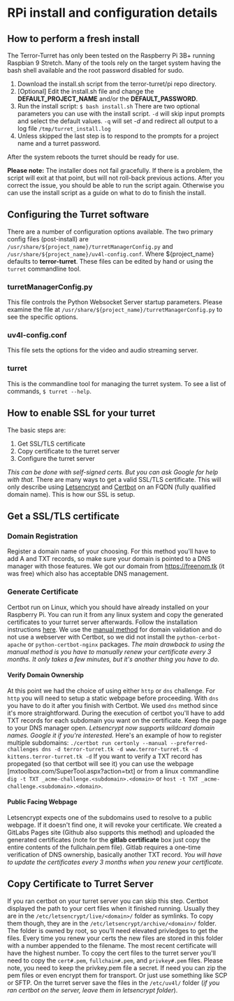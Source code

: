 # RPi install and configuration details

## How to perform a fresh install
The Terror-Turret has only been tested on the Raspberry Pi 3B+ running 
Raspbian 9 Stretch. Many of the tools rely on the target system having the 
bash shell available and the root password disabled for sudo.
1. Download the install.sh script from the terror-turret/pi repo directory.
2. [Optional] Edit the install.sh file and change the __DEFAULT_PROJECT_NAME__
and/or the __DEFAULT_PASSWORD__.
3. Run the install script:
```$ bash install.sh```
There are two optional parameters you can use with the install script. `-d` will
skip input prompts and select the default values. `-q` will set _-d_ and redirect
all output to a log file `/tmp/turret_install.log`
4. Unless skipped the last step is to respond to the prompts for a project name 
and a turret password.

After the system reboots the turret should be ready for use. 

**Please note:** The installer does not fail gracefully. If there is a problem, 
the script will exit at that point, but will not roll-back previous actions.
After you correct the issue, you should be able to run the script again.
Otherwise you can use the install script as a guide on what to do to
finish the install.

## Configuring the Turret software
There are a number of configuration options available. The two primary config
files (post-install) are `/usr/share/${project_name}/turretManagerConfig.py`
and `/usr/share/${project_name}/uv4l-config.conf`. Where ${project_name}
defaults to __terror-turret__. These files can be edited by hand or using the
`turret` commandline tool.

### turretManagerConfig.py
This file controls the Python Websocket Server startup parameters. Please
examine the file at `/usr/share/${project_name}/turretManagerConfig.py` to see
the specific options.

### uv4l-config.conf
This file sets the options for the video and audio streaming server. 

### turret
This is the commandline tool for managing the turret system. To see a list of
commands, `$ turret --help`.

## How to enable SSL for your turret
The basic steps are:
1. Get SSL/TLS certificate
2. Copy certificate to the turret server
3. Configure the turret server

_This can be done with self-signed certs. But you can ask Google for help with that._
There are many ways to get a valid SSL/TLS certificate. This will only describe using [Letsencrypt](https://letsencrypt.org/) and [Certbot](https://certbot.eff.org/) on an FQDN (fully qualified domain name).
This is how our SSL is setup.

## Get a SSL/TLS certificate

### Domain Registration
Register a domain name of your choosing. For this method you'll have to add A and TXT records, so make sure your domain is pointed to a DNS manager with those features. We got our domain from https://freenom.tk (it was free) which also has acceptable DNS management.

### Generate Certificate
Certbot run on Linux, which you should have already installed on your Raspberry Pi. You can run it from any linux system and copy the generated certificates to your turret server afterwards. Follow the installation instructions [here](https://certbot.eff.org/docs/install.html). We use the [manual method](https://certbot.eff.org/docs/using.html#manual) for domain validation and do not use a webserver with Certbot, so we did not install the `python-cerbot-apache` or `python-certbot-nginx` packages. _The main drawback to using the manual method is you have to manually renew your certificate every 3 months. It only takes a few minutes, but it's another thing you have to do._

#### Verify Domain Ownership
At this point we had the choice of using either `http` or `dns` challenge. For `http` you will need to setup a static webpage before proceeding. With `dns` you have to do it after you finish with Certbot. We used `dns` method since it's more straightforward. During the execution of certbot you'll have to add TXT records for each subdomain you want on the certificate. Keep the page to your DNS manager open.
_Letsencrypt now supports wildcard domain names. Google it if you're interested._ 
Here's an example of how to register multiple subdomains:
```./certbot run certonly --manual --preferred-challenges dns -d terror-turret.tk -d www.terror-turret.tk -d kittens.terror-turret.tk -d```
If you want to verify a TXT record has propegated (so that certbot will see it) you can use the webpage [mxtoolbox.com/SuperTool.aspx?action=txt] or from a linux commandline `dig -t TXT _acme-challenge.<subdomain>.<domain>` or `host -t TXT _acme-challenge.<subdomain>.<domain>`.

#### Public Facing Webpage
Letsencrypt expects one of the subdomains used to resolve to a public webpage. If it doesn't find one, it will revoke your certificate. We created a GitLabs Pages site (Github also supports this method) and uploaded the generated certificates (note for the __gitlab certificate__ box just copy the entire contents of the fullchain.pem file). Gitlab requires a one-time verification of DNS ownership, basically another TXT record. _You will have to update the certificates every 3 months when you renew your certificate._

## Copy Certificate to Turret Server
If you ran certbot on your turret server you can skip this step. Certbot displayed the path to your cert files when it finished running. Usually they are in the `/etc/letsencrypt/live/<domain>/` folder as symlinks. To copy them though, they are in the `/etc/letsencrypt/archive/<domain>/` folder. The folder is owned by root, so you'll need elevated privledges to get the files. Every time you renew your certs the new files are stored in this folder with a number appended to the filename. The most recent certificate will have the highest number. 
To copy the cert files to the turret server you'll need to copy the `cert#.pem`, `fullchain#.pem`, and `privkey#.pem` files. Please note, you need to keep the privkey.pem file a secret. If need you can zip the pem files or even encrypt them for transport. Or just use something like SCP or SFTP. On the turret server save the files in the `/etc/uv4l/` folder (_if you ran certbot on the server, leave them in letsencrypt folder_).
